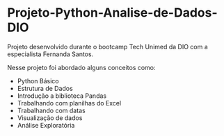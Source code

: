 # Projeto-Python-Analise-de-Dados-DIO
Projeto desenvolvido durante o bootcamp Tech Unimed da DIO com a especialista Fernanda Santos.

Nesse projeto foi abordado alguns conceitos como:
<ul> <li> Python Básico </li>
     <li> Estrutura de Dados </li>
     <li> Introdução a biblioteca Pandas </li>
     <li> Trabalhando com planilhas do Excel </li>
     <li> Trabalhando com datas </li>
     <li> Visualização de dados </li>
     <li> Análise Exploratória </li>
<ul>

